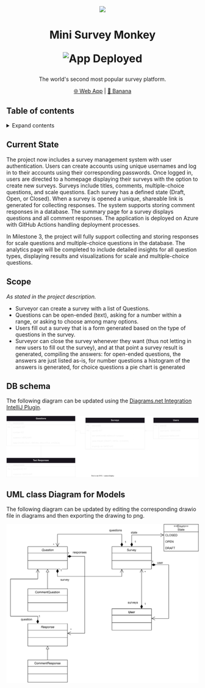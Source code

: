 <p align="center">
<img src="https://upload.wikimedia.org/wikipedia/commons/9/93/Typing_monkey_768px.png" height="150">
</p>
<h1 align="center">
Mini Survey Monkey

![App Deployed](https://github.com/JackieSL1/mini-survey-monkey/actions/workflows/main_mini-survey-monkey.yml/badge.svg)
  
</h1>

<p align="center">
The world's second most popular survey platform.
<p>

<p align="center">
<a href="https://mini-survey-monkey-eyd6fhfyesf6ezay.canadaeast-01.azurewebsites.net/">🌐 Web App</a> |
<a href="https://mini-survey-monkey-eyd6fhfyesf6ezay.canadaeast-01.azurewebsites.net/banana">🍌 Banana</a>
</p>

## Table of contents

<details>
<summary>Expand contents</summary>

- [Current State](#current-state)
- [Scope](#scope)
- [DB schema](#db-schema)
- [UML class Diagram](#uml-class-diagram-for-models)

</details>

## Current State
The project now includes a survey management system with user authentication. 
Users can create accounts using unique usernames and log in to their accounts using their corresponding passwords. 
Once logged in, users are directed to a homepage displaying their surveys with the option to create new surveys. 
Surveys include titles, comments, multiple-choice questions, and scale questions. 
Each survey has a defined state (Draft, Open, or Closed).
When a survey is opened a unique, shareable link is generated for collecting responses. 
The system supports storing comment responses in a database.
The summary page for a survey displays questions and all comment responses. 
The application is deployed on Azure with GitHub Actions handling deployment processes.

In Milestone 3, the project will fully support collecting and storing responses for scale questions and multiple-choice questions in the database. 
The analytics page will be completed to include detailed insights for all question types, displaying results and visualizations for scale and multiple-choice questions.

## Scope
*As stated in the project description.*
* Surveyor can create a survey with a list of Questions.
* Questions can be open-ended (text), asking for a number within a range, or asking to choose among many options.  
* Users fill out a survey that is a form generated based on the type of questions in the survey.
* Surveyor can close the survey whenever they want (thus not letting in new users to fill out the survey), and at that point a survey result is generated, compiling the answers: for open-ended questions, the answers are just listed as-is, for number questions a histogram of the answers is generated, for choice questions a pie chart is generated

## DB schema
The following diagram can be updated using the [Diagrams.net Integration IntelliJ Plugin](https://plugins.jetbrains.com/plugin/15635-diagrams-net-integration).

![DB schema](diagrams/db-schema.svg)

## UML class Diagram for Models
The following diagram can be updated by editing the corresponding drawio file in diagrams and then exporting the drawing
to png.

![UML class Diagram for Models](diagrams/ModelUML.drawio.svg)